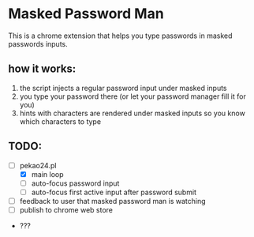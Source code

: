 # Masked Password Man

This is a chrome extension that helps you type passwords in masked passwords inputs.

## how it works:

1. the script injects a regular password input under masked inputs
1. you type your password there (or let your password manager fill it for you)
1. hints with characters are rendered under masked inputs so you know which characters to type

## TODO:

- [ ] pekao24.pl
    - [x] main loop
    - [ ] auto-focus password input
    - [ ] auto-focus first active input after password submit
- [ ] feedback to user that masked password man is watching
- [ ] publish to chrome web store
- ???

